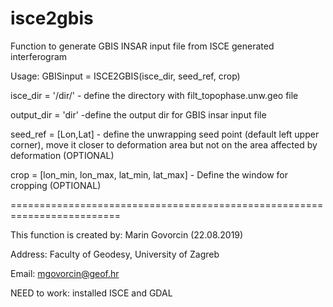 # isce2gbis
Function to generate GBIS INSAR input file from ISCE generated interferogram

 Usage: GBISinput = ISCE2GBIS(isce_dir, seed_ref, crop)
 
 isce_dir  = '/dir/' - define the directory with filt_topophase.unw.geo file

 output_dir = 'dir' -define the output dir for GBIS insar input file

 seed_ref = [Lon,Lat] - define the unwrapping seed point (default left upper corner), move it closer to deformation area but not on the area affected by deformation (OPTIONAL)

 crop = [lon_min, lon_max, lat_min, lat_max] - Define the window for cropping (OPTIONAL)
 
 =========================================================================
 
 This function is created by: Marin Govorcin (22.08.2019)
 
 Address: Faculty of Geodesy, University of Zagreb
 
 Email: mgovorcin@geof.hr
 
 NEED to work: installed ISCE and GDAL
